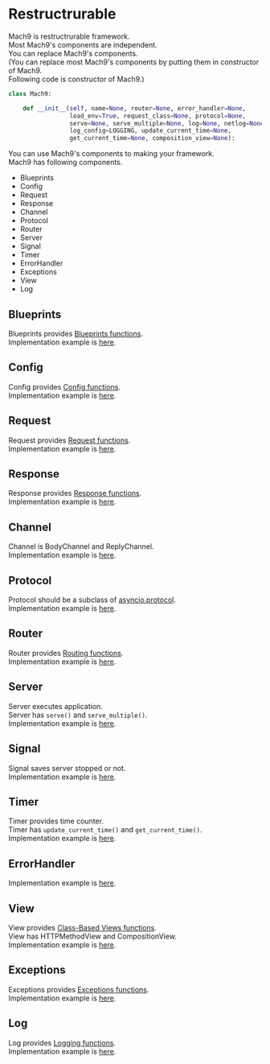 # Restructrurable

Mach9 is restructrurable framework.  
Most Mach9's components are independent.  
You can replace Mach9's components.  
(You can replace most Mach9's components by putting them in constructor of Mach9.  
Following code is constructor of Mach9.)  

```python
class Mach9:

    def __init__(self, name=None, router=None, error_handler=None,
                 load_env=True, request_class=None, protocol=None,
                 serve=None, serve_multiple=None, log=None, netlog=None,
                 log_config=LOGGING, update_current_time=None,
                 get_current_time=None, composition_view=None):
```

You can use Mach9's components to making your framework.  
Mach9 has following components.  

* Blueprints
* Config
* Request
* Response
* Channel
* Protocol
* Router
* Server
* Signal
* Timer
* ErrorHandler
* Exceptions
* View
* Log

## Blueprints

Blueprints provides [Blueprints functions](blueprints.md).  
Implementation example is [here](https://github.com/38elements/mach9/blob/master/mach9/blueprints.py).

## Config

Config provides [Config functions](config.md).  
Implementation example is [here](https://github.com/38elements/mach9/blob/master/mach9/config.py).

## Request

Request provides [Request functions](request.md).  
Implementation example is [here](https://github.com/38elements/mach9/blob/master/mach9/request.py).

## Response

Response provides [Response functions](response.md).  
Implementation example is [here](https://github.com/38elements/mach9/blob/master/mach9/response.py).

## Channel

Channel is BodyChannel and ReplyChannel.  
Implementation example is [here](https://github.com/38elements/mach9/blob/master/mach9/http.py).

## Protocol

Protocol should be a subclass of [asyncio.protocol](https://docs.python.org/3/library/asyncio-protocol.html#protocol-classes).  
Implementation example is [here](https://github.com/38elements/mach9/blob/master/mach9/http.py).

## Router

Router provides [Routing functions](https://github.com/38elements/mach9-cookbook/blob/master/routing.md).   
Implementation example is [here](https://github.com/38elements/mach9/blob/master/mach9/router.py).

## Server

Server executes application.  
Server has `serve()` and `serve_multiple()`.  
Implementation example is [here](https://github.com/38elements/mach9/blob/master/mach9/server.py).

## Signal

Signal saves server stopped or not.  
Implementation example is [here](https://github.com/38elements/mach9/blob/master/mach9/signal.py).

## Timer

Timer provides time counter.  
Timer has `update_current_time()` and `get_current_time()`.  
Implementation example is [here](https://github.com/38elements/mach9/blob/master/mach9/timer.py).

## ErrorHandler

Implementation example is [here](https://github.com/38elements/mach9/blob/master/mach9/handlers.py).

## View

View provides [Class-Based Views functions](class_based_views.md).  
View has HTTPMethodView and CompositionView.  
Implementation example is [here](https://github.com/38elements/mach9/blob/master/mach9/views.py).

## Exceptions

Exceptions provides [Exceptions functions](exceptions.md).  
Implementation example is [here](https://github.com/38elements/mach9/blob/master/mach9/exceptions.py).

## Log

Log provides [Logging functions](logging.md).  
Implementation example is [here](https://github.com/38elements/mach9/blob/master/mach9/log.py).
